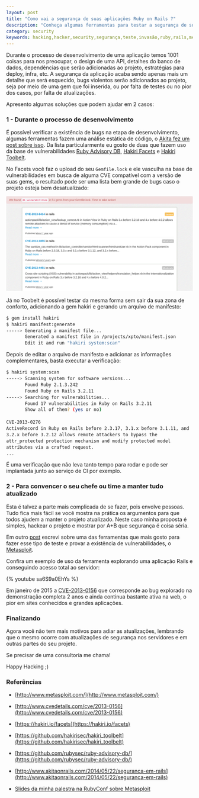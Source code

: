 ```yaml
---
layout: post
title: "Como vai a segurança de suas aplicações Ruby on Rails ?"
description: "Conheça algumas ferramentas para testar a segurança de suas aplicações rails"
category: security
keywords: hacking,hacker,security,segurança,teste,invasão,ruby,rails,metasploit,hakiri
---
```


Durante o processo de desenvolvimento de uma aplicação temos 1001 coisas
para nos preocupar, o design de uma API, detalhes do banco de dados,
dependências que serão adicionadas ao projeto, estratégias para deploy,
infra, etc. A segurança da aplicação acaba sendo apenas mais um detalhe
que será esquecido, bugs violentos serão adicionados ao projeto, seja
por meio de uma gem que foi inserida, ou por falta de testes ou no pior
dos casos, por falta de atualizações.

Apresento algumas soluções que podem ajudar em 2 casos:

### 1 - Durante o processo de desenvolvimento

É possível verificar a existência de bugs na etapa de desenvolvimento,
algumas ferramentas fazem uma análise estática de código, o [Akita fez um
post sobre isso](http://www.akitaonrails.com/2014/05/22/seguranca-em-rails). Da lista particularmente eu gosto de duas que fazem uso da
base de vulnerabilidades [Ruby Advisory DB](https://github.com/rubysec/ruby-advisory-db/), [Hakiri Facets](https://hakiri.io/facets) e [Hakiri Toobelt](https://github.com/hakirisec/hakiri_toolbelt).

No Facets você faz o upload do seu `Gemfile.lock` e ele vasculha na base de
vulnerabilidades em busca de alguma CVE compatível com a versão de suas gems, o
resultado pode ser uma lista bem grande de bugs caso o projeto esteja bem desatualizado:

![Hakiri Facets result](/images/hakiri.png)

Já no Toobelt é possível testar da mesma forma sem sair da sua zona de conforto,
adicionando a gem hakiri e gerando um arquivo de manifesto:

```bash
$ gem install hakiri
$ hakiri manifest:generate
-----> Generating a manifest file...
       Generated a manifest file in /projects/xpto/manifest.json
       Edit it and run "hakiri system:scan"
```

Depois de editar o arquivo de manifesto e adicionar as informações complementares,
basta executar a verificação:

```bash
$ hakiri system:scan
-----> Scanning system for software versions...
       Found Ruby 2.1.3.242
       Found Ruby on Rails 3.2.11
-----> Searching for vulnerabilities...
       Found 17 vulnerabilities in Ruby on Rails 3.2.11
       Show all of them? (yes or no)

CVE-2013-0276
ActiveRecord in Ruby on Rails before 2.3.17, 3.1.x before 3.1.11, and
3.2.x before 3.2.12 allows remote attackers to bypass the
attr_protected protection mechanism and modify protected model
attributes via a crafted request.
...
```

É uma verificação que não leva tanto tempo para rodar e pode ser implantada
junto ao serviço de CI por exemplo.

### 2 - Para convencer o seu chefe ou time a manter tudo atualizado

Esta é talvez a parte mais complicada de se fazer, pois envolve pessoas.
Tudo fica mais fácil se você mostra na prática os argumentos para que todos
ajudem a manter o projeto atualizado. Neste caso minha proposta é simples,
hackear o projeto e mostrar por A+B que segurança é coisa séria.

Em outro [post](http://infoslack.com/security/conheca-o-metasploit-framework/) escrevi sobre uma das ferramentas que mais gosto para
fazer esse tipo de teste e provar a existência de vulnerabilidades,
o [Metasploit](http://www.metasploit.com/).

Confira um exemplo de uso da ferramenta explorando uma aplicação Rails
e conseguindo acesso total ao servidor:

{% youtube sa6S9a0EhYs %}

Em janeiro de 2015 a [CVE-2013-0156](http://www.cvedetails.com/cve/2013-0156) que corresponde ao bug explorado
na demonstração completa 2 anos e ainda continua bastante ativa na web,
o pior em sites conhecidos e grandes aplicações.

### Finalizando

Agora você não tem mais motivos para adiar as atualizações, lembrando que
o mesmo ocorre com atualizações de segurança nos servidores e em outras
partes do seu projeto.

Se precisar de uma consultoria me chama!

Happy Hacking ;)

### Referências

- [http://www.metasploit.com/](http://www.metasploit.com/)

- [http://www.cvedetails.com/cve/2013-0156](http://www.cvedetails.com/cve/2013-0156)

- [https://hakiri.io/facets](https://hakiri.io/facets)

- [https://github.com/hakirisec/hakiri_toolbelt](https://github.com/hakirisec/hakiri_toolbelt)

- [https://github.com/rubysec/ruby-advisory-db/](https://github.com/rubysec/ruby-advisory-db/)

- [http://www.akitaonrails.com/2014/05/22/seguranca-em-rails](http://www.akitaonrails.com/2014/05/22/seguranca-em-rails)

- [Slides da minha palestra na RubyConf sobre Metasploit](http://infoslack.com/rubyconf/)
